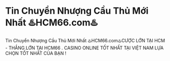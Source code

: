 # Tin Chuyển Nhượng Cầu Thủ Mới Nhất ♨️HCM66.com♨️

Tin Chuyển Nhượng Cầu Thủ Mới Nhất ♨️HCM66.com♨️CƯỢC LỚN TẠI HCM - THẮNG LỚN TẠI HCM66 . CASINO ONLINE TỐT NHẤT TẠI VIỆT NAM LỰA CHỌN TỐT NHẤT CỦA BẠN !